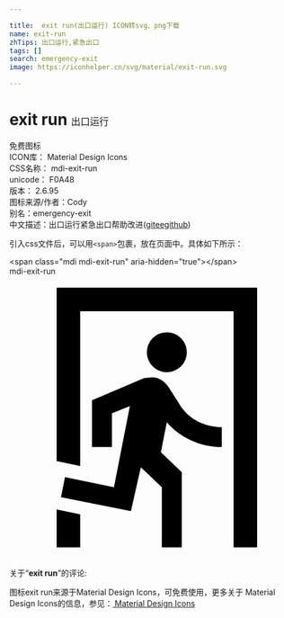 ```yaml
---

title:  exit run(出口运行) ICON转svg、png下载
name: exit-run
zhTips: 出口运行,紧急出口
tags: []
search: emergency-exit
image: https://iconhelper.cn/svg/material/exit-run.svg

---
```


# exit run  <small style="font-size: 60%;font-weight: 100">出口运行</small>


<div class="detail-page">
<p>
<span><span class="badge-success badge">免费图标</span> </span>
<br/>
<span>
ICON库：
<span class="badge-secondary badge">Material Design Icons</span> 
</span>
<br/>
<span>
CSS名称：
<span class="badge-secondary badge">mdi-exit-run</span> 
</span>
<br/>
<span>
unicode：
<span class="badge-secondary badge">F0A48</span> 
<copy-btn content='F0A48' btn-title=""></copy-btn>
<copy-btn :content='String.fromCodePoint(parseInt("F0A48", 16))' btn-title="复制U"></copy-btn>
</span>
<br/>
<span>
版本：
<span class="badge-secondary badge">2.6.95</span> 
</span>
<br/>
<span>图标来源/作者：<span class="badge-light badge">Cody</span></span> 
<br/>
<span>别名：<span class="badge-light badge">emergency-exit</span></span><br/><span class="zh-detail">中文描述：<span class="badge-primary badge">出口运行</span><span class="badge-primary badge">紧急出口</span><span class="help-link"><span>帮助改进</span>(<a href="https://gitee.com/liuwave/icon-helper/edit/master/json/material/exit-run.json" target="_blank" rel="noopener noreferrer">gitee</a><a href="https://github.com/liuwave/icon-helper/edit/master/json/material/exit-run.json" target="_blank" rel="noopener noreferrer">github</a></span>)</span><br/>
</p>
</div>
<div class="alert alert-dark">
  <i class="mdi mdi-exit-run mdi-48px"></i>
  <i class="mdi mdi-exit-run mdi-36px"></i>
  <i class="mdi mdi-exit-run mdi-24px"></i>
  <i class="mdi mdi-exit-run mdi-18px"></i>
</div>
<div>
  <p>引入css文件后，可以用<code>&lt;span&gt;</code>包裹，放在页面中。具体如下所示：    
  </p>
  <div class="alert alert-primary" style="font-size: 14px">
    &lt;span class="mdi mdi-exit-run" aria-hidden="true"&gt;&lt;/span&gt;
    <copy-btn content='<span class="mdi mdi-exit-run" aria-hidden="true"></span>'></copy-btn>
  </div>
  <div class="alert alert-secondary">
    <i class="mdi mdi-exit-run"
    style="font-size: 24px"
    aria-hidden="true"></i> mdi-exit-run
    <copy-btn content="mdi-exit-run" btn-title="复制图标名称"></copy-btn>
  </div>
</div>
<div id="svg" class="svg-wrap">
<svg xmlns="http://www.w3.org/2000/svg" viewBox="0 0 24 24"><path d="M13.34,8.17C12.41,8.17 11.65,7.4 11.65,6.47A1.69,1.69 0 0,1 13.34,4.78C14.28,4.78 15.04,5.54 15.04,6.47C15.04,7.4 14.28,8.17 13.34,8.17M10.3,19.93L4.37,18.75L4.71,17.05L8.86,17.9L10.21,11.04L8.69,11.64V14.5H7V10.54L11.4,8.67L12.07,8.59C12.67,8.59 13.17,8.93 13.5,9.44L14.36,10.79C15.04,12 16.39,12.82 18,12.82V14.5C16.14,14.5 14.44,13.67 13.34,12.4L12.84,14.94L14.61,16.63V23H12.92V17.9L11.14,16.21L10.3,19.93M21,23H19V3H6V16.11L4,15.69V1H21V23M6,23H4V19.78L6,20.2V23Z" /></svg>
</div>
<detail full-name='mdi-exit-run'></detail>
<div class="icon-detail__container">
<p>关于“<b>exit run</b>”的评论:</p>
</div>
<Vssue title="关于“exit run”的评论" />    
<div><p>图标exit run来源于Material Design Icons，可免费使用，更多关于 Material Design Icons的信息，参见：<a target="_blank" href="https://iconhelper.cn/material.html"> Material Design Icons</a>
</p></div>
